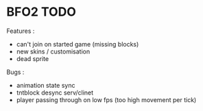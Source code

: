 BFO2 TODO
====
Features :
* can't join on started game (missing blocks)
* new skins / customisation
* dead sprite

Bugs :
* animation state sync
* tntblock desync serv/clinet
* player passing through on low fps (too high movement per tick)